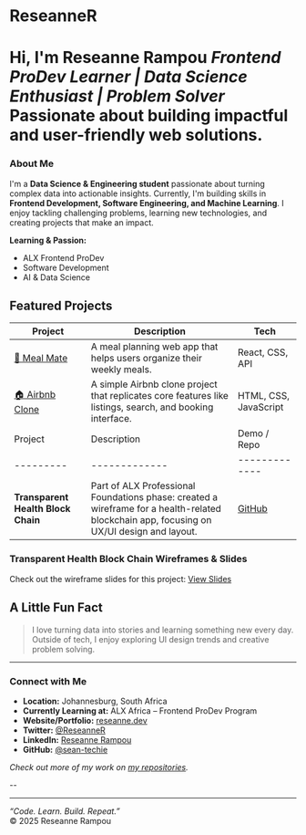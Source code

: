 # ReseanneR
#  Hi, I'm Reseanne Rampou   *Frontend ProDev Learner | Data Science Enthusiast | Problem Solver*    Passionate about building impactful and user-friendly web solutions.

###  About Me
I'm a **Data Science & Engineering student** passionate about turning complex data into actionable insights. Currently, I'm building skills in **Frontend Development, Software Engineering, and Machine Learning**. I enjoy tackling challenging problems, learning new technologies, and creating projects that make an impact.

**Learning & Passion:**  
- ALX Frontend ProDev
- Software Development
- AI & Data Science

##  Featured Projects

| Project | Description | Tech |
|---------|-------------|------|
| [🌿 Meal Mate](https://github.com/yourusername/meal-mate) | A meal planning web app that helps users organize their weekly meals. | React, CSS, API |
| [🏠 Airbnb Clone](https://github.com/sean-techie/airbnb-clone-project) | A simple Airbnb clone project that replicates core features like listings, search, and booking interface. | HTML, CSS, JavaScript || Project | Description | Demo / Repo |
| Project | Description | Demo / Repo |
|---------|-------------|-------------|
| **Transparent Health Block Chain** | Part of ALX Professional Foundations phase: created a wireframe for a health-related blockchain app, focusing on UX/UI design and layout. | [GitHub](https://github.com/ReseanneR/Transparent_Health_Block_Chain) |

### Transparent Health Block Chain Wireframes & Slides
Check out the wireframe slides for this project: [View Slides](https://docs.google.com/presentation/d/1ezgIJm7O9Mm88Z_BcIG7oz5GyB4TcwRReWLFH-agZbY/edit?usp=drivesdk)




##  A Little Fun Fact

> I love turning data into stories and learning something new every day.  
> Outside of tech, I enjoy exploring UI design trends and creative problem solving.

---

###  Connect with Me
-  **Location:** Johannesburg, South Africa  
-  **Currently Learning at:** ALX Africa – Frontend ProDev Program  
-  **Website/Portfolio:** [reseanne.dev](https://yourwebsite.com)  
-  **Twitter:** [@ReseanneR](https://twitter.com/ReseanneR)  
-  **LinkedIn:** [Reseanne Rampou](https://www.linkedin.com/in/reseanne-rampou-96abba365)  
-  **GitHub:** [@sean-techie](https://github.com/sean-techie)


 *Check out more of my work on [my repositories](https://github.com/sean-techie?tab=repositories).*

--

---

 *“Code. Learn. Build. Repeat.”*  
© 2025 Reseanne Rampou

